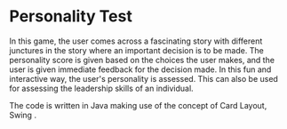# Personality Test

In this game, the user comes across a fascinating story with different junctures in the story where an important decision is to be made. The personality score is given based on the choices the user makes, and the user is given immediate feedback for the decision made. In this fun and interactive way, the user's personality is assessed. This can also be used for assessing the leadership skills of an individual.

The code is written in Java making use of the concept of Card Layout, Swing .
